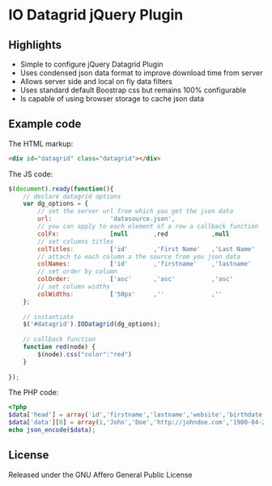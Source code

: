 # IO Datagrid jQuery Plugin

## Highlights

* Simple to configure jQuery Datagrid Plugin
* Uses condensed json data format to improve download time from server
* Allows server side and local on fly data filters
* Uses standard default Boostrap css but remains 100% configurable
* Is capable of using browser storage to cache json data 


## Example code


The HTML markup:

```html
<div id="datagrid" class="datagrid"></div>
```

The JS code:

```js
$(document).ready(function(){
    // declare datagrid options
    var dg_options = {
        // set the server url from which you get the json data
        url:                'datasource.json',
        // you can apply to each element of a row a callback function
        colFx:              [null       ,red            ,null           ,null       ,null           ,null],
        // set columns titles
        colTitles:          ['id'       ,'First Name'   ,'Last Name'    ,'Website'  ,'Birthdate'    ,"Subscribed"],
        // attach to each column a the source from you json data
        colNames:           ['id'       ,'firstname'    ,'lastname'     ,'website'  ,'birthdate'    ,'subscribed'],
        // set order by column
        colOrder:           ['asc'      ,'asc'          ,'asc'          ,'asc'      ,'desc'         ,'desc'],
        // set column widths
        colWidths:          ['50px'     ,''             ,''             ,'120px'    ,'120px'        ,'120px']
    };
    
    // instantiate
    $('#datagrid').IODatagrid(dg_options);
    
    // callback function
    function red(node) {
        $(node).css("color":"red")    
    }
    
});
```

The PHP code:

```php
<?php
$data['head'] = array('id','firstname','lastname','website','birthdate','subscribed');
$data['data'][0] = array(1,'John','Doe','http://johndoe.com','1980-04-24','2013-04-24');
echo json_encode($data);
```

## License

Released under the GNU Affero General Public License
